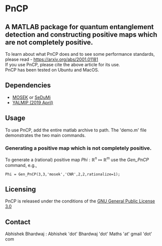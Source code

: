 # PnCP 
## A MATLAB package for quantum entanglement detection and constructing positive maps which are not completely positive. 

 
To learn about what PnCP does and to see some performance standards, please read - https://arxiv.org/abs/2001.01181   
If you use PnCP, please cite the above article for its use.  
PnCP has been tested on Ubuntu and MacOS. 

## Dependencies
- [MOSEK](https://www.mosek.com/) or [SeDuMi](https://sedumi.ie.lehigh.edu/)
- [YALMIP (2019 April)](https://yalmip.github.io/R20190425) 

## Usage
To use PnCP, add the entire matlab archive to path. The 'demo.m' file demonstrates the two main commands. 
### Generating a positive map which is not completely positive. 
To generate a (rational) positive map $Phi:\mathbb{R}^{n}\mapsto\mathbb{R}^{m}$ use the *Gen_PnCP* command, e.g.,
```
Phi = Gen_PnCP(3,3,'mosek','CNR',2,2,rationalize=1);
```

## Licensing 
PnCP is released under the conditions of the [GNU General Public License 3.0](https://www.gnu.org/licenses/gpl-3.0.html)

## Contact
Abhishek Bhardwaj : Abhishek 'dot' Bhardwaj 'dot' Maths 'at' gmail 'dot' com
